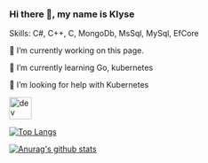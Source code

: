 ### Hi there 👋, my name is Klyse

Skills: C#, C++, C, MongoDb, MsSql, MySql, EfCore

🔭 I’m currently working on this page.

🌱 I’m currently learning Go, kubernetes

🤔 I’m looking for help with Kubernetes 


[<img src='https://cdn.jsdelivr.net/npm/simple-icons@3.0.1/icons/dev-dot-to.svg' alt='dev' height='40'>](https://dev.to/klyse)  


[![Top Langs](https://github-readme-stats.vercel.app/api/top-langs/?username=klyse&theme=cobalt)](https://github.com/anuraghazra/github-readme-stats)

[![Anurag's github stats](https://github-readme-stats.vercel.app/api?username=klyse&theme=cobalt)](https://github.com/anuraghazra/github-readme-stats)

